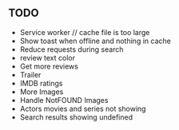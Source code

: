 ## TODO

- Service worker // cache file is too large
- Show toast when offline and nothing in cache
- Reduce requests during search
- review text color
- Get more reviews
- Trailer
- IMDB ratings
- More Images
- Handle NotFOUND Images
- Actors movies and series not showing
- Search results showing undefined